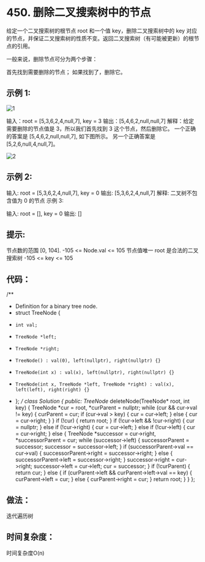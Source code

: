 # 450. 删除二叉搜索树中的节点
给定一个二叉搜索树的根节点 root 和一个值 key，删除二叉搜索树中的 key 对应的节点，并保证二叉搜索树的性质不变。返回二叉搜索树（有可能被更新）的根节点的引用。

一般来说，删除节点可分为两个步骤：

首先找到需要删除的节点；
如果找到了，删除它。
 

## 示例 1:

![1](https://assets.leetcode.com/uploads/2020/09/04/del_node_1.jpg)

输入：root = [5,3,6,2,4,null,7], key = 3
输出：[5,4,6,2,null,null,7]
解释：给定需要删除的节点值是 3，所以我们首先找到 3 这个节点，然后删除它。
一个正确的答案是 [5,4,6,2,null,null,7], 如下图所示。
另一个正确答案是 [5,2,6,null,4,null,7]。

![2](https://assets.leetcode.com/uploads/2020/09/04/del_node_supp.jpg)
## 示例 2:

输入: root = [5,3,6,2,4,null,7], key = 0
输出: [5,3,6,2,4,null,7]
解释: 二叉树不包含值为 0 的节点
示例 3:

输入: root = [], key = 0
输出: []
 

## 提示:

节点数的范围 [0, 104].
-105 <= Node.val <= 105
节点值唯一
root 是合法的二叉搜索树
-105 <= key <= 105
 
 ## 代码：
/**
 * Definition for a binary tree node.
 * struct TreeNode {
 *     int val;
 *     TreeNode *left;
 *     TreeNode *right;
 *     TreeNode() : val(0), left(nullptr), right(nullptr) {}
 *     TreeNode(int x) : val(x), left(nullptr), right(nullptr) {}
 *     TreeNode(int x, TreeNode *left, TreeNode *right) : val(x), left(left), right(right) {}
 * };
 */
class Solution {
public:
    TreeNode* deleteNode(TreeNode* root, int key) {
        TreeNode *cur = root, *curParent = nullptr;
        while (cur && cur->val != key) {
            curParent = cur;
            if (cur->val > key) {
                cur = cur->left;
            } else {
                cur = cur->right;
            }
        }
        if (!cur) {
            return root;
        }
        if (!cur->left && !cur->right) {
            cur = nullptr;
        } else if (!cur->right) {
            cur = cur->left;
        } else if (!cur->left) {
            cur = cur->right;
        } else {
            TreeNode *successor = cur->right, *successorParent = cur;
            while (successor->left) {
                successorParent = successor;
                successor = successor->left;
            }
            if (successorParent->val == cur->val) {
                successorParent->right = successor->right;
            } else {
                successorParent->left = successor->right;
            }
            successor->right = cur->right;
            successor->left = cur->left;
            cur = successor;
        }
        if (!curParent) {
            return cur;
        } else {
            if (curParent->left && curParent->left->val == key) {
                curParent->left = cur;
            } else {
                curParent->right = cur;
            }
            return root;
        }
    }
};


 ## 做法：
迭代遍历树
 ## 时间复杂度：
时间复杂度O(n)
